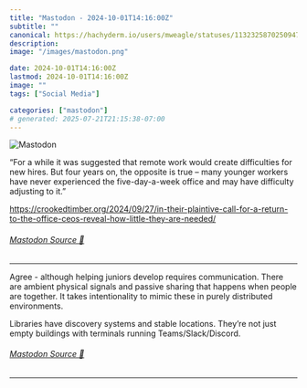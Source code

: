 ```yaml
---
title: "Mastodon - 2024-10-01T14:16:00Z"
subtitle: ""
canonical: https://hachyderm.io/users/mweagle/statuses/113232587025094771
description:
image: "/images/mastodon.png"

date: 2024-10-01T14:16:00Z
lastmod: 2024-10-01T14:16:00Z
image: ""
tags: ["Social Media"]

categories: ["mastodon"]
# generated: 2025-07-21T21:15:38-07:00
---
```

![Mastodon](/images/mastodon.png)

<p>“For a while it was suggested that remote work would create difficulties for new hires. But four years on, the opposite is true – many younger workers have never experienced the five-day-a-week office and may have difficulty adjusting to it.”</p><p><a href="https://crookedtimber.org/2024/09/27/in-their-plaintive-call-for-a-return-to-the-office-ceos-reveal-how-little-they-are-needed/" target="_blank" rel="nofollow noopener noreferrer" translate="no"><span class="invisible">https://</span><span class="ellipsis">crookedtimber.org/2024/09/27/i</span><span class="invisible">n-their-plaintive-call-for-a-return-to-the-office-ceos-reveal-how-little-they-are-needed/</span></a></p>


###### [Mastodon Source 🐘](https://hachyderm.io/@mweagle/113232587025094771)

___

<p>Agree - although helping juniors develop requires communication. There are ambient physical signals and passive sharing that happens when people are together. It takes intentionality to mimic these in purely distributed environments.</p><p>Libraries have discovery systems and stable locations. They’re not just empty buildings with terminals running Teams/Slack/Discord.</p>


###### [Mastodon Source 🐘](https://hachyderm.io/@mweagle/113232588630638892)

___
